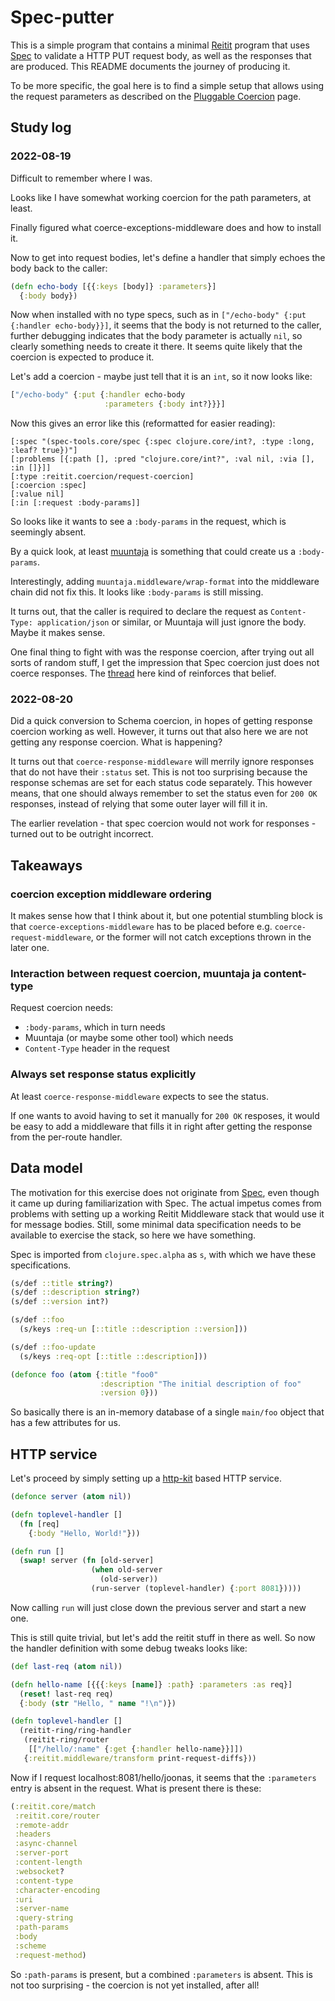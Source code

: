 # Spec-putter

This is a simple program that contains a minimal
[Reitit](https://github.com/metosin/reitit) program that uses
[Spec](https://clojure.org/about/spec) to validate a HTTP PUT request
body, as well as the responses that are produced. This README
documents the journey of producing it.

To be more specific, the goal here is to find a simple setup that
allows using the request parameters as described on the [Pluggable
Coercion](https://cljdoc.org/d/metosin/reitit/0.5.18/doc/ring/pluggable-coercion)
page.

## Study log

### 2022-08-19

Difficult to remember where I was.

Looks like I have somewhat working coercion for the path parameters,
at least.

Finally figured what coerce-exceptions-middleware does and how to
install it.

Now to get into request bodies, let's define a handler that simply
echoes the body back to the caller:

```clojure
(defn echo-body [{{:keys [body]} :parameters}]
  {:body body})
```

Now when installed with no type specs, such as in `["/echo-body" {:put
{:handler echo-body}}]`, it seems that the body is not returned to the
caller, further debugging indicates that the body parameter is
actually `nil`, so clearly something needs to create it there. It
seems quite likely that the coercion is expected to produce it.

Let's add a coercion - maybe just tell that it is an `int`, so it now
looks like:

```clojure
["/echo-body" {:put {:handler echo-body
                     :parameters {:body int?}}}]
```


Now this gives an error like this (reformatted for easier reading):

```
[:spec "(spec-tools.core/spec {:spec clojure.core/int?, :type :long, :leaf? true})"]
[:problems [{:path [], :pred "clojure.core/int?", :val nil, :via [], :in []}]]
[:type :reitit.coercion/request-coercion]
[:coercion :spec]
[:value nil]
[:in [:request :body-params]]
```

So looks like it wants to see a `:body-params` in the request, which
is seemingly absent.

By a quick look, at least
[muuntaja](https://cljdoc.org/d/metosin/reitit/0.5.18/api/reitit.ring.middleware.muuntaja)
is something that could create us a `:body-params`.

Interestingly, adding `muuntaja.middleware/wrap-format` into the
middleware chain did not fix this. It looks like `:body-params` is
still missing.

It turns out, that the caller is required to declare the request as
`Content-Type: application/json` or similar, or Muuntaja will just
ignore the body. Maybe it makes sense.

One final thing to fight with was the response coercion, after trying
out all sorts of random stuff, I get the impression that Spec coercion
just does not coerce responses. The
[thread](https://github.com/metosin/reitit/issues/297) here kind of
reinforces that belief.

### 2022-08-20

Did a quick conversion to Schema coercion, in hopes of getting
response coercion working as well. However, it turns out that also
here we are not getting any response coercion. What is happening?

It turns out that `coerce-response-middleware` will merrily ignore
responses that do not have their `:status` set. This is not too
surprising because the response schemas are set for each status code
separately. This however means, that one should always remember to set
the status even for `200 OK` responses, instead of relying that some
outer layer will fill it in.

The earlier revelation - that spec coercion would not work for
responses - turned out to be outright incorrect.

## Takeaways
### coercion exception middleware ordering
It makes sense how that I think about it, but one potential stumbling
block is that `coerce-exceptions-middleware` has to be placed before
e.g. `coerce-request-middleware`, or the former will not catch
exceptions thrown in the later one.

### Interaction between request coercion, muuntaja ja content-type

Request coercion needs:
- `:body-params`, which in turn needs
- Muuntaja (or maybe some other tool) which needs
- `Content-Type` header in the request

### Always set response status explicitly

At least `coerce-response-middleware` expects to see the status.

If one wants to avoid having to set it manually for `200 OK` resposes,
it would be easy to add a middleware that fills it in right after
getting the response from the per-route handler.

## Data model

The motivation for this exercise does not originate from
[Spec](https://clojure.org/about/spec), even though it came up during
familiarization with Spec. The actual impetus comes from problems with
setting up a working Reitit Middleware stack that would use it for
message bodies. Still, some minimal data specification needs to be
available to exercise the stack, so here we have something.

Spec is imported from `clojure.spec.alpha` as `s`, with which we have
these specifications.

```clojure
(s/def ::title string?)
(s/def ::description string?)
(s/def ::version int?)

(s/def ::foo
  (s/keys :req-un [::title ::description ::version]))

(s/def ::foo-update
  (s/keys :req-opt [::title ::description]))

(defonce foo (atom {:title "foo0"
                    :description "The initial description of foo"
                    :version 0}))
```

So basically there is an in-memory database of a single `main/foo`
object that has a few attributes for us.


## HTTP service

Let's proceed by simply setting up a
[http-kit](https://github.com/http-kit/http-kit) based HTTP service.

```clojure
(defonce server (atom nil))

(defn toplevel-handler []
  (fn [req]
    {:body "Hello, World!"}))

(defn run []
  (swap! server (fn [old-server]
                  (when old-server
                    (old-server))
                  (run-server (toplevel-handler) {:port 8081}))))
```

Now calling `run` will just close down the previous server and start a
new one.

This is still quite trivial, but let's add the reitit stuff in there
as well. So now the handler definition with some debug tweaks looks like:

```clojure
(def last-req (atom nil))

(defn hello-name [{{{:keys [name]} :path} :parameters :as req}]
  (reset! last-req req)
  {:body (str "Hello, " name "!\n")})

(defn toplevel-handler []
  (reitit-ring/ring-handler
   (reitit-ring/router
    [["/hello/:name" {:get {:handler hello-name}}]])
   {:reitit.middleware/transform print-request-diffs}))
```

Now if I request localhost:8081/hello/joonas, it seems that the
`:parameters` entry is absent in the request. What is present there is
these:

```clojure
(:reitit.core/match
 :reitit.core/router
 :remote-addr
 :headers
 :async-channel
 :server-port
 :content-length
 :websocket?
 :content-type
 :character-encoding
 :uri
 :server-name
 :query-string
 :path-params
 :body
 :scheme
 :request-method)
```

So `:path-params` is present, but a combined `:parameters` is
absent. This is not too surprising - the coercion is not yet
installed, after all!


